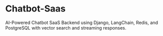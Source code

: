 # Chatbot-Saas
AI-Powered Chatbot SaaS Backend using Django, LangChain, Redis, and PostgreSQL with vector search and streaming responses.
